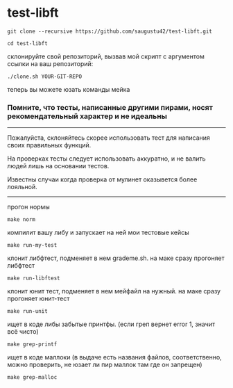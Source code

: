 # test-libft #


```
git clone --recursive https://github.com/saugustu42/test-libft.git
```
```
cd test-libft
```
склонируйте свой репозиторий, вызвав мой скрипт с аргументом ссылки на ваш репозиторий:
```
./clone.sh YOUR-GIT-REPO
```
теперь вы можете юзать команды мейка



### Помните, что тесты, написанные другими пирами, носят рекомендательный характер и не идеальны ###
_______________________________________________________________
Пожалуйста, склоняйтесь скорее использовать тест для написания своих правильных функций.

На проверках тесты следует использовать аккуратно, и не валить людей лишь на основании тестов.

Известны случаи когда проверка от мулинет оказывется более лояльной.
_______________________________________________________________

прогон нормы
```
make norm
```
компилит вашу либу и запускает на ней мои тестовые кейсы
```
make run-my-test
```
клонит либфтест, подменяет в нем grademe.sh. на маке сразу прогоняет либфтест
```
make run-libftest
```
клонит юнит тест, подменяет в нем мейфайл на нужный. на маке сразу прогоняет юнит-тест
```
make run-unit
```
ищет в коде либы забытые принтфы. (если греп вернет error 1, значит всё чисто)
```
make grep-printf
```
ищет в коде маллоки (в выдаче есть названия файлов, соответственно, можно проверить, не юзает ли пир маллок там где он запрещен)
```
make grep-malloc
```
